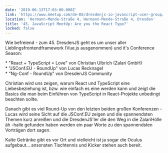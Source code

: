 ```yaml
---
date: '2019-06-13T17:03:00.000Z'
link: 'https://www.meetup.com/de-DE/dresdenjs-io-javascript-user-group/events/wwdfrqyzjbrb/'
location: 'Hermann-Mende-Straße 4, Hermann-Mende-Straße 4, Dresden'
title: '45. JavaScript MeetUp: Are you the React Type?'
locked: false
---
```

Wie befreiend - zum 45\. DresdenJS geht es um unser aller Lieblingsfrontendframework (Vue.js ausgenommen) und it's Conference Season:

\* "React + TypeScript = Love" von Christian Ulbrich (Zalari GmbH)  
\* "JSConf.EU - RoundUp" von Lucas Recknagel  
\* "Ng-Conf - RoundUp" von DresdenJS Community

Christian wird uns zeigen, warum React und TypeScript eine Liebesbeziehung ist, bzw. wie einfach es eine werden kann und zeigt die Basics die man beim Einführen von TypeScript in React-Projekte unbedingt beachten sollte.

Danach gibt es viel Round-Up von den letzten beiden großen Konferenzen - Lucas wird seine Sicht auf die JSConf.EU zeigen und die spannendsten Themen kurz anreißen und die DresdenJS'ler die den Weg in die ZalariHölle äh -halle gefunden haben werden ein paar Worte zu den spannendsten Vorträgen dort sagen.

Kalte Getränke gibt es vor Ort und vielleicht ist ja sogar die Oculus aufgebaut... ansonsten Tischtennis und Kicker stehen auch bereit.
